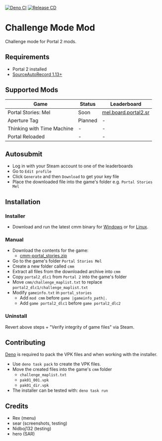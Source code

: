 [![Deno CI](https://github.com/NeKzor/cmm/actions/workflows/CI.yml/badge.svg)](https://github.com/NeKzor/cmm/actions/workflows/CI.yml)
[![Release CD](https://github.com/NeKzor/cmm/actions/workflows/CD.yml/badge.svg)](https://github.com/NeKzor/cmm/actions/workflows/CD.yml)

# Challenge Mode Mod

Challenge mode for Portal 2 mods.

## Requirements

- Portal 2 installed
- [SourceAutoRecord 1.13+]

[SourceAutoRecord 1.13+]: https://sar.portal2.sr

## Supported Mods

| Game                       | Status  | Leaderboard            |
| -------------------------- | ------- | ---------------------- |
| Portal Stories: Mel        | Soon    | [mel.board.portal2.sr] |
| Aperture Tag               | Planned | -                      |
| Thinking with Time Machine | -       | -                      |
| Portal Reloaded            | -       | -                      |

[mel.board.portal2.sr]: https://mel.board.portal2.sr

## Autosubmit

- Log in with your Steam account to one of the leaderboards
- Go to `Edit profile`
- Click `Generate` and then `Download` to get your key file
- Place the downloaded file into the game's folder e.g. `Portal Stories Mel`

## Installation

### Installer

- Download and run the latest cmm binary for [Windows][windows-release] or for [Linux][linux-release].

[windows-release]: https://github.com/NeKzor/cmm/releases/latest/download/cmm-windows.zip
[linux-release]: https://github.com/NeKzor/cmm/releases/latest/download/cmm-linux.zip

### Manual

- Download the contents for the game:
  - [cmm-portal_stories.zip][cmm-portal_stories]
- Go to the game's folder `Portal Stories Mel`
- Create a new folder called `cmm`
- Extract all files from the downloaded archive into `cmm`
- Copy `portal2_dlc1` from `Portal 2` into the game's folder
- Move `cmm/challenge_maplist.txt` to replace `portal2_dlc1/challenge_maplist.txt`
- Modify `gameinfo.txt` in `portal_stories`
  - Add `mod cmm` before `game |gameinfo_path|.`
  - Add `game portal2_dlc1` before `game portal2_dlc2`

[cmm-portal_stories]: https://github.com/NeKzor/cmm/releases/latest/download/cmm-portal_stories.zip

### Uninstall

Revert above steps + "Verify integrity of game files" via Steam.

## Contributing

[Deno] is required to pack the VPK files and when working with the installer.

[Deno]: https://deno.com

- Use `deno task pack` to create the VPK files.
- Move the created files into the game's `cmm` folder
  - `challenge_maplist.txt`
  - `pak01_001.vpk`
  - `pak01_dir.vpk`
- The installer can be tested with: `deno task run`

## Credits

- Rex (menu)
- sear (screenshots, testing)
- Nidboj132 (testing)
- hero (SAR)
